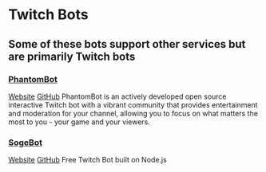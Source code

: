 # Twitch Bots

## Some of these bots support other services but are primarily Twitch bots

### [PhantomBot](phantombot)

[Website](https://phantombot.github.io/PhantomBot/)
[GitHub](https://github.com/phantombot/PhantomBot)
PhantomBot is an actively developed open source interactive Twitch bot with a vibrant community that provides entertainment and moderation for your channel, allowing you to focus on what matters the most to you - your game and your viewers.

### [SogeBot](sogebot)

[Website](https://sogebot.xyz)
[GitHub](https://github.com/sogebot/sogeBot)
Free Twitch Bot built on Node.js
